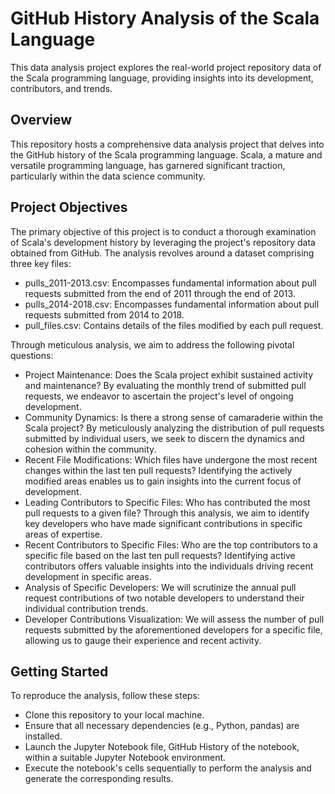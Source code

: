 # GitHub History Analysis of the Scala Language
This data analysis project explores the real-world project repository data of the Scala programming language, providing insights into its development, contributors, and trends.

## Overview
This repository hosts a comprehensive data analysis project that delves into the GitHub history of the Scala programming language. Scala, a mature and versatile programming language, has garnered significant traction, particularly within the data science community.

## Project Objectives
The primary objective of this project is to conduct a thorough examination of Scala's development history by leveraging the project's repository data obtained from GitHub. The analysis revolves around a dataset comprising three key files:

- pulls_2011-2013.csv: Encompasses fundamental information about pull requests submitted from the end of 2011 through the end of 2013.
- pulls_2014-2018.csv: Encompasses fundamental information about pull requests submitted from 2014 to 2018.
- pull_files.csv: Contains details of the files modified by each pull request.

Through meticulous analysis, we aim to address the following pivotal questions:

- Project Maintenance: Does the Scala project exhibit sustained activity and maintenance? By evaluating the monthly trend of submitted pull requests, we endeavor to ascertain the project's level of ongoing development.
- Community Dynamics: Is there a strong sense of camaraderie within the Scala project? By meticulously analyzing the distribution of pull requests submitted by individual users, we seek to discern the dynamics and cohesion within the community.
- Recent File Modifications: Which files have undergone the most recent changes within the last ten pull requests? Identifying the actively modified areas enables us to gain insights into the current focus of development.
- Leading Contributors to Specific Files: Who has contributed the most pull requests to a given file? Through this analysis, we aim to identify key developers who have made significant contributions in specific areas of expertise.
- Recent Contributors to Specific Files: Who are the top contributors to a specific file based on the last ten pull requests? Identifying active contributors offers valuable insights into the individuals driving recent development in specific areas.
- Analysis of Specific Developers: We will scrutinize the annual pull request contributions of two notable developers to understand their individual contribution trends.
- Developer Contributions Visualization: We will assess the number of pull requests submitted by the aforementioned developers for a specific file, allowing us to gauge their experience and recent activity.

## Getting Started
To reproduce the analysis, follow these steps:

- Clone this repository to your local machine.
- Ensure that all necessary dependencies (e.g., Python, pandas) are installed.
- Launch the Jupyter Notebook file, GitHub History of the notebook, within a suitable Jupyter Notebook environment.
- Execute the notebook's cells sequentially to perform the analysis and generate the corresponding results.
